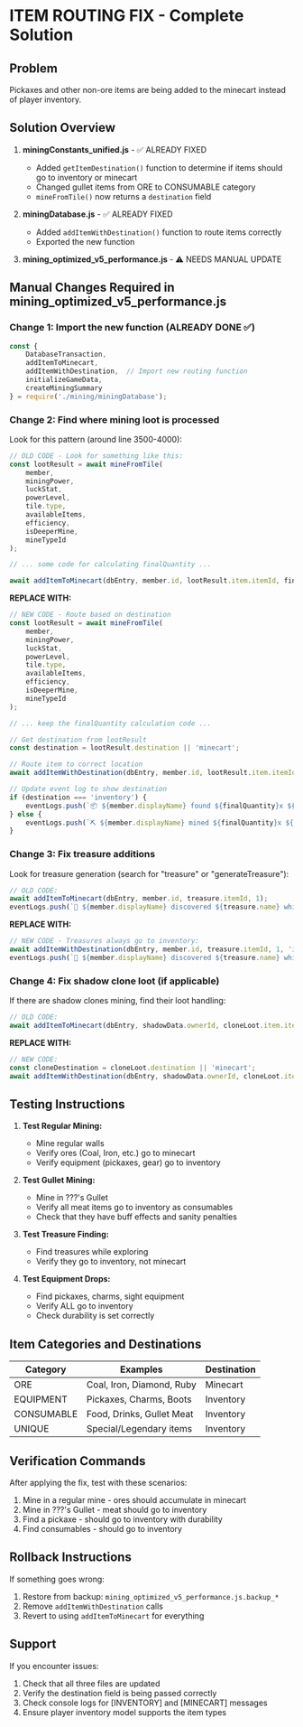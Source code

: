 # ITEM ROUTING FIX - Complete Solution

## Problem
Pickaxes and other non-ore items are being added to the minecart instead of player inventory.

## Solution Overview
1. **miningConstants_unified.js** - ✅ ALREADY FIXED
   - Added `getItemDestination()` function to determine if items should go to inventory or minecart
   - Changed gullet items from ORE to CONSUMABLE category
   - `mineFromTile()` now returns a `destination` field

2. **miningDatabase.js** - ✅ ALREADY FIXED
   - Added `addItemWithDestination()` function to route items correctly
   - Exported the new function

3. **mining_optimized_v5_performance.js** - ⚠️ NEEDS MANUAL UPDATE

## Manual Changes Required in mining_optimized_v5_performance.js

### Change 1: Import the new function (ALREADY DONE ✅)
```javascript
const {
    DatabaseTransaction,
    addItemToMinecart,
    addItemWithDestination,  // Import new routing function
    initializeGameData,
    createMiningSummary
} = require('./mining/miningDatabase');
```

### Change 2: Find where mining loot is processed
Look for this pattern (around line 3500-4000):
```javascript
// OLD CODE - Look for something like this:
const lootResult = await mineFromTile(
    member, 
    miningPower, 
    luckStat, 
    powerLevel, 
    tile.type, 
    availableItems, 
    efficiency,
    isDeeperMine,
    mineTypeId
);

// ... some code for calculating finalQuantity ...

await addItemToMinecart(dbEntry, member.id, lootResult.item.itemId, finalQuantity);
```

**REPLACE WITH:**
```javascript
// NEW CODE - Route based on destination
const lootResult = await mineFromTile(
    member, 
    miningPower, 
    luckStat, 
    powerLevel, 
    tile.type, 
    availableItems, 
    efficiency,
    isDeeperMine,
    mineTypeId
);

// ... keep the finalQuantity calculation code ...

// Get destination from lootResult
const destination = lootResult.destination || 'minecart';

// Route item to correct location
await addItemWithDestination(dbEntry, member.id, lootResult.item.itemId, finalQuantity, destination);

// Update event log to show destination
if (destination === 'inventory') {
    eventLogs.push(`📦 ${member.displayName} found ${finalQuantity}x ${lootResult.item.name} (added to inventory)`);
} else {
    eventLogs.push(`⛏️ ${member.displayName} mined ${finalQuantity}x ${lootResult.item.name}`);
}
```

### Change 3: Fix treasure additions
Look for treasure generation (search for "treasure" or "generateTreasure"):
```javascript
// OLD CODE:
await addItemToMinecart(dbEntry, member.id, treasure.itemId, 1);
eventLogs.push(`🎁 ${member.displayName} discovered ${treasure.name} while exploring!`);
```

**REPLACE WITH:**
```javascript
// NEW CODE - Treasures always go to inventory:
await addItemWithDestination(dbEntry, member.id, treasure.itemId, 1, 'inventory');
eventLogs.push(`🎁 ${member.displayName} discovered ${treasure.name} while exploring! (added to inventory)`);
```

### Change 4: Fix shadow clone loot (if applicable)
If there are shadow clones mining, find their loot handling:
```javascript
// OLD CODE:
await addItemToMinecart(dbEntry, shadowData.ownerId, cloneLoot.item.itemId, cloneLoot.quantity);
```

**REPLACE WITH:**
```javascript
// NEW CODE:
const cloneDestination = cloneLoot.destination || 'minecart';
await addItemWithDestination(dbEntry, shadowData.ownerId, cloneLoot.item.itemId, cloneLoot.quantity, cloneDestination);
```

## Testing Instructions

1. **Test Regular Mining:**
   - Mine regular walls
   - Verify ores (Coal, Iron, etc.) go to minecart
   - Verify equipment (pickaxes, gear) go to inventory

2. **Test Gullet Mining:**
   - Mine in ???'s Gullet
   - Verify all meat items go to inventory as consumables
   - Check that they have buff effects and sanity penalties

3. **Test Treasure Finding:**
   - Find treasures while exploring
   - Verify they go to inventory, not minecart

4. **Test Equipment Drops:**
   - Find pickaxes, charms, sight equipment
   - Verify ALL go to inventory
   - Check durability is set correctly

## Item Categories and Destinations

| Category | Examples | Destination |
|----------|----------|-------------|
| ORE | Coal, Iron, Diamond, Ruby | Minecart |
| EQUIPMENT | Pickaxes, Charms, Boots | Inventory |
| CONSUMABLE | Food, Drinks, Gullet Meat | Inventory |
| UNIQUE | Special/Legendary items | Inventory |

## Verification Commands

After applying the fix, test with these scenarios:
1. Mine in a regular mine - ores should accumulate in minecart
2. Mine in ???'s Gullet - meat should go to inventory
3. Find a pickaxe - should go to inventory with durability
4. Find consumables - should go to inventory

## Rollback Instructions

If something goes wrong:
1. Restore from backup: `mining_optimized_v5_performance.js.backup_*`
2. Remove `addItemWithDestination` calls
3. Revert to using `addItemToMinecart` for everything

## Support

If you encounter issues:
1. Check that all three files are updated
2. Verify the destination field is being passed correctly
3. Check console logs for [INVENTORY] and [MINECART] messages
4. Ensure player inventory model supports the item types
